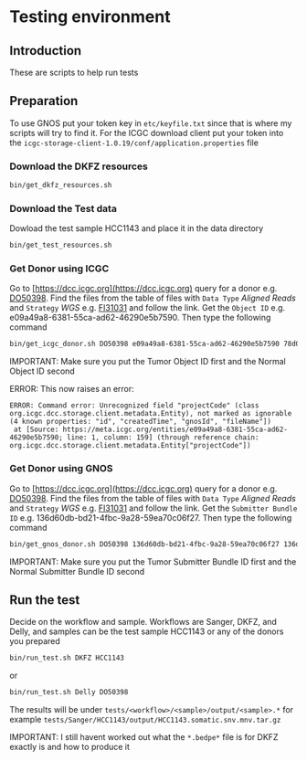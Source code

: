 # Testing environment

## Introduction

These are scripts to help run tests

## Preparation

To use GNOS put your token key in `etc/keyfile.txt` since that is where my scripts will try to find it. For the ICGC download client put your token into the ```icgc-storage-client-1.0.19/conf/application.properties``` file

### Download the DKFZ resources

```sh
bin/get_dkfz_resources.sh
```

### Download the Test data

Dowload the test sample HCC1143 and place it in the data directory

```sh
bin/get_test_resources.sh
```
### Get Donor using ICGC

Go to [https://dcc.icgc.org](https://dcc.icgc.org) query for a donor e.g. [DO50398](https://dcc.icgc.org/donors/DO50398). Find the files from the
table of files with `Data Type` *Aligned Reads* and `Strategy` *WGS* e.g. [FI31031](https://dcc.icgc.org/repositories/files/FI31031) and follow the link.
Get the `Object ID` e.g. e09a49a8-6381-55ca-ad62-46290e5b7590. Then type the following command

```sh
bin/get_icgc_donor.sh DO50398 e09a49a8-6381-55ca-ad62-46290e5b7590 78d071c5-a0f5-5bd1-8e05-9850bf326e93
```

IMPORTANT: Make sure you put the Tumor Object ID first and the Normal Object ID second

ERROR: This now raises an error:

```
ERROR: Command error: Unrecognized field "projectCode" (class org.icgc.dcc.storage.client.metadata.Entity), not marked as ignorable (4 known properties: "id", "createdTime", "gnosId", "fileName"])
 at [Source: https://meta.icgc.org/entities/e09a49a8-6381-55ca-ad62-46290e5b7590; line: 1, column: 159] (through reference chain: org.icgc.dcc.storage.client.metadata.Entity["projectCode"])
```

### Get Donor using GNOS

Go to [https://dcc.icgc.org](https://dcc.icgc.org) query for a donor e.g. [DO50398](https://dcc.icgc.org/donors/DO50398). Find the files from the
table of files with `Data Type` *Aligned Reads* and `Strategy` *WGS* e.g. [FI31031](https://dcc.icgc.org/repositories/files/FI31031) and follow the link.
Get the `Submitter Bundle ID` e.g. 136d60db-bd21-4fbc-9a28-59ea70c06f27. Then type the following command

```sh
bin/get_gnos_donor.sh DO50398 136d60db-bd21-4fbc-9a28-59ea70c06f27 136d60db-bd21-4fbc-9a28-59ea70c06f27
```

IMPORTANT: Make sure you put the Tumor Submitter Bundle ID first and the Normal Submitter Bundle ID second

## Run the test

Decide on the workflow and sample. Workflows are Sanger, DKFZ, and Delly, and samples can be the test sample HCC1143 or any of the donors you prepared

```sh
bin/run_test.sh DKFZ HCC1143
```

or

```sh
bin/run_test.sh Delly DO50398
```

The results will be under `tests/<workflow>/<sample>/output/<sample>.*` for example `tests/Sanger/HCC1143/output/HCC1143.somatic.snv.mnv.tar.gz`

IMPORTANT: I still havent worked out what the `*.bedpe*` file is for DKFZ exactly is and how to produce it
